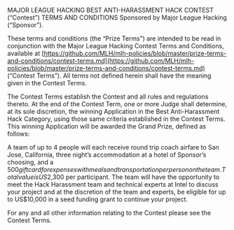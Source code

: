 MAJOR LEAGUE HACKING BEST ANTI-HARASSMENT HACK CONTEST (“Contest”) TERMS AND CONDITIONS Sponsored by Major League Hacking (“Sponsor”).

These terms and conditions (the “Prize Terms”) are intended to be read in conjunction with the Major League Hacking Contest Terms and Conditions, available at [https://github.com/MLH/mlh-policies/blob/master/prize-terms-and-conditions/contest-terms.md](https://github.com/MLH/mlh-policies/blob/master/prize-terms-and-conditions/contest-terms.md) (“Contest Terms”). All terms not defined herein shall have the meaning given in the Contest Terms.

The Contest Terms establish the Contest and all rules and regulations thereto.  At the end of the Contest Term, one or more Judge shall determine, at its sole discretion, the winning Application in the Best Anti-Harassment Hack Category, using those same criteria established in the Contest Terms. This winning Application will be awarded the Grand Prize, defined as follows:

A team of up to 4 people will each receive round trip coach airfare to San Jose, California, three night’s accommodation at a hotel of Sponsor’s choosing, and a $500 gift card for expenses with meals and transportation per person on the team. Total value is US$2,300 per participant. The team will have the opportunity to meet the Hack Harassment team and technical experts at Intel to discuss your project and at the discretion of the team and experts, be eligible for up to US$10,000 in a seed funding grant to continue your project. 

For any and all other information relating to the Contest please see the Contest Terms.
